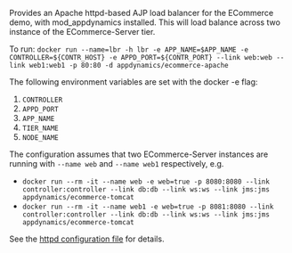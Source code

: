 Provides an Apache httpd-based AJP load balancer for the ECommerce demo, with mod_appdynamics installed.  This will load balance across two instance of the ECommerce-Server tier.  

To run: `docker run --name=lbr -h lbr -e APP_NAME=$APP_NAME -e CONTROLLER=${CONTR_HOST} -e APPD_PORT=${CONTR_PORT} --link web:web --link web1:web1 -p 80:80 -d appdynamics/ecommerce-apache`

The following environment variables are set with the docker -e flag:

1. `CONTROLLER`
2. `APPD_PORT`
3. `APP_NAME`
4. `TIER_NAME`
5. `NODE_NAME`

The configuration assumes that two ECommerce-Server instances are running with `--name web` and `--name web1` respectively, e.g.

* `docker run --rm -it --name web -e web=true -p 8080:8080 --link controller:controller --link db:db --link ws:ws --link jms:jms appdynamics/ecommerce-tomcat`
* `docker run --rm -it --name web1 -e web=true -p 8081:8080 --link controller:controller --link db:db --link ws:ws --link jms:jms appdynamics/ecommerce-tomcat`

See the [httpd configuration file](https://github.com/Appdynamics/ECommerce-Docker/blob/master/ECommerce-Apache/ajp_proxy.conf) for details.
